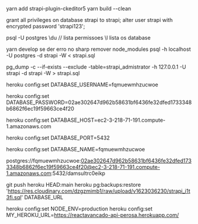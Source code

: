 yarn add strapi-plugin-ckeditor5
yarn build --clean

grant all privileges on database strapi to strapi;
alter user strapi with encrypted password 'strapi123';

psql -U postgres
\du // lista permissoes
\l lista os database

yarn develop se der erro no sharp remover node_modules
psql -h localhost -U postgres -d strapi -W < strapi.sql

pg_dump -c --if-exists --exclude -table=strapi_admistrator -h 127.0.0.1 -U strapi -d strapi -W > strapi.sql


heroku config:set DATABASE_USERNAME=fqmuewmhzucwoe

heroku config:set DATABASE_PASSWORD=02ae302647d962b58631bf6436fe32dfed1733348b6862f6ec19f59663ce4f20

heroku config:set DATABASE_HOST=ec2-3-218-71-191.compute-1.amazonaws.com

heroku config:set DATABASE_PORT=5432

heroku config:set DATABASE_NAME=fqmuewmhzucwoe

postgres://fqmuewmhzucwoe:02ae302647d962b58631bf6436fe32dfed1733348b6862f6ec19f59663ce4f20@ec2-3-218-71-191.compute-1.amazonaws.com:5432/damsultrc0eikp

git push heroku HEAD:main
heroku pg:backups:restore 'https://res.cloudinary.com/dzgzmimb1/raw/upload/v1623036230/strapi_i1t3fi.sql' DATABASE_URL


heroku config:set NODE_ENV=production
heroku config:set MY_HEROKU_URL=https://reactavancado-api-perosa.herokuapp.com/
